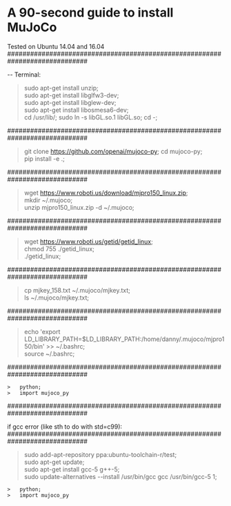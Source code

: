 
A 90-second guide to install MuJoCo
====================================================================================================================================
Tested on Ubuntu 14.04 and 16.04
#############################################################################

--  Terminal: 


>	sudo apt-get install unzip;    
>	sudo apt-get install libglfw3-dev;     
>	sudo apt-get install libglew-dev;     
>	sudo apt-get install libosmesa6-dev;   
>	cd /usr/lib/; sudo ln -s libGL.so.1 libGL.so; cd -;  

#############################################################################

  >	git clone https://github.com/openai/mujoco-py; 
  >	cd mujoco-py;  
  >	pip install -e .; 
  
#############################################################################

  >	wget https://www.roboti.us/download/mjpro150_linux.zip;   
  >	mkdir ~/.mujoco;   
  >	unzip mjpro150_linux.zip -d ~/.mujoco;   

#############################################################################

  >	wget https://www.roboti.us/getid/getid_linux;   
  >	chmod 755 ./getid_linux;   
  >	./getid_linux;   
  
#############################################################################

  >	cp mjkey_158.txt  ~/.mujoco/mjkey.txt;   
  >	ls ~/.mujoco/mjkey.txt;   
  
#############################################################################

  >	echo 'export LD_LIBRARY_PATH=$LD_LIBRARY_PATH:/home/danny/.mujoco/mjpro150/bin' >> ~/.bashrc;   
  >	source ~/.bashrc;   
  
#############################################################################

 	>	python; 
	>	import mujoco_py    
	
#############################################################################


if gcc error (like sth to do with std=c99):   
#############################################################################

  >	sudo add-apt-repository ppa:ubuntu-toolchain-r/test;   
  >	sudo apt-get update;   
  >	sudo apt-get install gcc-5 g++-5;   
  >	sudo update-alternatives --install /usr/bin/gcc gcc /usr/bin/gcc-5 1;   
  
  
 	>	python; 
	>	import mujoco_py    

